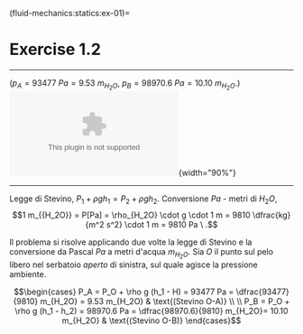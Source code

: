 (fluid-mechanics:statics:ex-01)=
# Exercise 1.2 <!--Stevino' law: pressure in a vessel-->

------------------------------------------------------------------------ -----------------------------------------------------
                                                                           
   ($p_A=93477\ Pa = 9.53\ m_{H_2O}$, $p_B=98970.6\ Pa=10.10\ m_{H_2O}$.)   ![image](./fig/recipientiariaolio.eps){width="90%"}
  ------------------------------------------------------------------------ -----------------------------------------------------

Legge di Stevino, $P_1 + \rho g h_1 = P_2 + \rho g h_2$. Conversione
$Pa$ - metri di $H_2O$,
$$1 m_{{H_2O}} = P[Pa] = \rho_{H_2O} \cdot g \cdot 1 m =
9810 \dfrac{kg}{m^2 s^2} \cdot 1 m = 9810 Pa \ .$$

Il problema si risolve applicando due volte la legge di Stevino e la
conversione da Pascal $Pa$ a metri d'acqua $m_{H_2O}$. Sia $O$ il punto
sul pelo libero nel serbatoio *aperto* di sinistra, sul quale agisce la
pressione ambiente.

$$\begin{cases}
  P_A = P_O + \rho g (h_1 - H)  = 93477 Pa = \dfrac{93477}{9810} m_{H_2O} = 9.53 m_{H_2O}  & \text{(Stevino O-A)} \\ \\
  P_B = P_O + \rho g (h_1 - h_2) = 98970.6 Pa = \dfrac{98970.6}{9810} m_{H_2O}= 10.10 m_{H_2O} & \text{(Stevino O-B)}
\end{cases}$$

